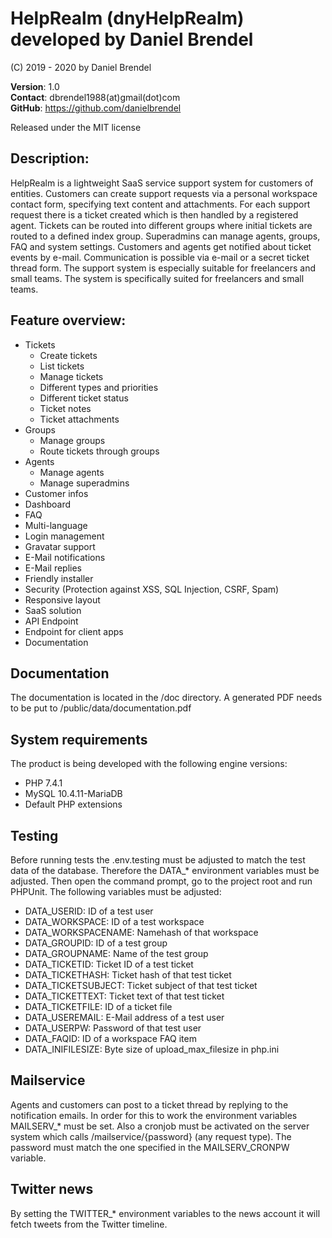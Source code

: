 # HelpRealm (dnyHelpRealm) developed by Daniel Brendel

(C) 2019 - 2020 by Daniel Brendel

**Version**: 1.0\
**Contact**: dbrendel1988(at)gmail(dot)com\
**GitHub**: https://github.com/danielbrendel

Released under the MIT license

## Description:
HelpRealm is a lightweight SaaS service support system for customers of entities. Customers can create support requests 
via a personal workspace contact form, specifying text content and attachments. For each support request there is 
a ticket created which is then handled by a registered agent. Tickets can be routed into different groups where initial 
tickets are routed to a defined index group. Superadmins can manage agents, groups, FAQ and system settings. Customers and
agents get notified about ticket events by e-mail. Communication is possible via e-mail or a secret ticket thread form. 
The support system is especially suitable for freelancers and small teams. The system is specifically suited for freelancers
and small teams.

## Feature overview:
+ Tickets
	- Create tickets
	- List tickets
	- Manage tickets
	- Different types and priorities
	- Different ticket status
	- Ticket notes
	- Ticket attachments
+ Groups
	- Manage groups
	- Route tickets through groups
+ Agents
	- Manage agents
	- Manage superadmins
+ Customer infos
+ Dashboard
+ FAQ
+ Multi-language
+ Login management
+ Gravatar support
+ E-Mail notifications
+ E-Mail replies
+ Friendly installer
+ Security (Protection against XSS, SQL Injection, CSRF, Spam)
+ Responsive layout
+ SaaS solution
+ API Endpoint
+ Endpoint for client apps
+ Documentation

## Documentation
The documentation is located in the /doc directory. A generated PDF needs to be put to /public/data/documentation.pdf

## System requirements
The product is being developed with the following engine versions:
+ PHP 7.4.1 
+ MySQL 10.4.11-MariaDB
+ Default PHP extensions

## Testing
Before running tests the .env.testing must be adjusted to match the test data of the database.
Therefore the DATA_* environment variables must be adjusted. Then open the command prompt, go 
to the project root and run PHPUnit. The following variables must be adjusted:
+ DATA_USERID: ID of a test user
+ DATA_WORKSPACE: ID of a test workspace
+ DATA_WORKSPACENAME: Namehash of that workspace
+ DATA_GROUPID: ID of a test group
+ DATA_GROUPNAME: Name of the test group
+ DATA_TICKETID: Ticket ID of a test ticket
+ DATA_TICKETHASH: Ticket hash of that test ticket
+ DATA_TICKETSUBJECT: Ticket subject of that test ticket
+ DATA_TICKETTEXT: Ticket text of that test ticket
+ DATA_TICKETFILE: ID of a ticket file
+ DATA_USEREMAIL: E-Mail address of a test user
+ DATA_USERPW: Password of that test user
+ DATA_FAQID: ID of a workspace FAQ item
+ DATA_INIFILESIZE: Byte size of upload_max_filesize in php.ini

## Mailservice
Agents and customers can post to a ticket thread by replying to the notification emails.
In order for this to work the environment variables MAILSERV_* must be set. Also a cronjob
must be activated on the server system which calls /mailservice/{password} (any request type).
The password must match the one specified in the MAILSERV_CRONPW variable.

## Twitter news
By setting the TWITTER_* environment variables to the news account it will fetch tweets from the 
Twitter timeline.
